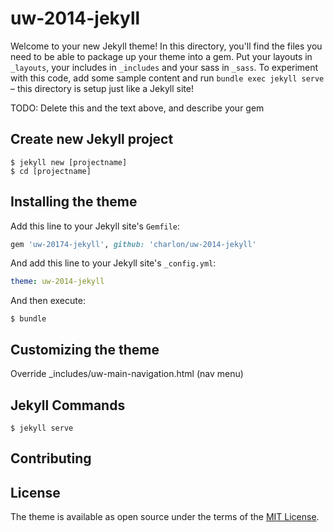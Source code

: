 # uw-2014-jekyll

Welcome to your new Jekyll theme! In this directory, you'll find the files you need to be able to package up your theme into a gem. Put your layouts in `_layouts`, your includes in `_includes` and your sass in `_sass`. To experiment with this code, add some sample content and run `bundle exec jekyll serve` – this directory is setup just like a Jekyll site!

TODO: Delete this and the text above, and describe your gem

## Create new Jekyll project

    $ jekyll new [projectname]
    $ cd [projectname]

## Installing the theme

Add this line to your Jekyll site's `Gemfile`:

```ruby
gem 'uw-20174-jekyll', github: 'charlon/uw-2014-jekyll'
```

And add this line to your Jekyll site's `_config.yml`:

```yaml
theme: uw-2014-jekyll
```

And then execute:

    $ bundle

## Customizing the theme

Override _includes/uw-main-navigation.html (nav menu)

## Jekyll Commands

    $ jekyll serve

## Contributing


## License

The theme is available as open source under the terms of the [MIT License](https://opensource.org/licenses/MIT).
